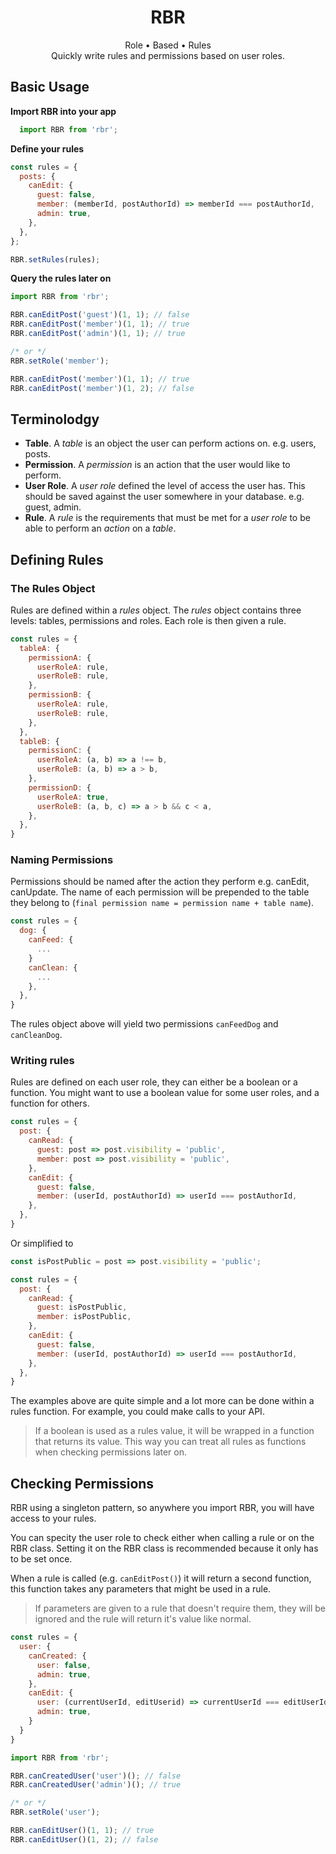 <h1 style="text-align: center">RBR</h1>
<p style="text-align: center">Role • Based • Rules<br>
Quickly write rules and permissions based on user roles.</p>

## Basic Usage

**Import RBR into your app**
```javascript
  import RBR from 'rbr';
```

**Define your rules**
```javascript
const rules = {
  posts: {
    canEdit: {
      guest: false,
      member: (memberId, postAuthorId) => memberId === postAuthorId,
      admin: true,
    },
  },
};

RBR.setRules(rules);
```

**Query the rules later on**
```javascript
import RBR from 'rbr';

RBR.canEditPost('guest')(1, 1); // false
RBR.canEditPost('member')(1, 1); // true
RBR.canEditPost('admin')(1, 1); // true

/* or */
RBR.setRole('member');

RBR.canEditPost('member')(1, 1); // true
RBR.canEditPost('member')(1, 2); // false
```

## Terminolodgy
- **Table**. A *table* is an object the user can perform actions on. e.g. users, posts.
- **Permission**. A *permission* is an action that the user would like to perform.
- **User Role**. A *user role* defined the level of access the user has. This should be saved against the user somewhere in your database. e.g. guest, admin.
- **Rule**. A *rule* is the requirements that must be met for a *user role* to be able to perform an *action* on a *table*.

## Defining Rules

### The Rules Object
Rules are defined within a *rules* object. The *rules* object contains three levels: tables, permissions and roles. Each role is then given a rule.

```javascript
const rules = {
  tableA: {
    permissionA: {
      userRoleA: rule,
      userRoleB: rule,
    },
    permissionB: {
      userRoleA: rule,
      userRoleB: rule,
    },
  },
  tableB: {
    permissionC: {
      userRoleA: (a, b) => a !== b,
      userRoleB: (a, b) => a > b,
    },
    permissionD: {
      userRoleA: true,
      userRoleB: (a, b, c) => a > b && c < a,
    },
  },
}
```


### Naming Permissions
Permissions should be named after the action they perform e.g. canEdit, canUpdate. The name of each permission will be prepended to the table they belong to (`final permission name = permission name + table name`).

```javascript
const rules = {
  dog: {
    canFeed: {
      ...
    }
    canClean: {
      ...
    },
  },
}
```
The rules object above will yield two permissions `canFeedDog` and `canCleanDog`.


### Writing rules
Rules are defined on each user role, they can either be a boolean or a function. You might want to use a boolean value for some user roles, and a function for others.

```javascript
const rules = {
  post: {
    canRead: {
      guest: post => post.visibility = 'public',
      member: post => post.visibility = 'public',
    },
    canEdit: {
      guest: false,
      member: (userId, postAuthorId) => userId === postAuthorId,
    },
  },
}
```
Or simplified to

```javascript
const isPostPublic = post => post.visibility = 'public';

const rules = {
  post: {
    canRead: {
      guest: isPostPublic,
      member: isPostPublic,
    },
    canEdit: {
      guest: false,
      member: (userId, postAuthorId) => userId === postAuthorId,
    },
  },
}
```

The examples above are quite simple and a lot more can be done within a rules function. For example, you could make calls to your API.

> If a boolean is used as a rules value, it will be wrapped in a function that returns its value. This way you can treat all rules as functions when checking permissions later on.

## Checking Permissions
RBR using a singleton pattern, so anywhere you import RBR, you will have access to your rules.

You can specity the user role to check either when calling a rule or on the RBR class. Setting it on the RBR class is recommended because it only has to be set once.

When a rule is called (e.g. `canEditPost()`) it will return a second function, this function takes any parameters that might be used in a rule.

>If parameters are given to a rule that doesn't require them, they will be ignored and the rule will return it's value like normal.

```javascript
const rules = {
  user: {
    canCreated: {
      user: false,
      admin: true,
    },
    canEdit: {
      user: (currentUserId, editUserid) => currentUserId === editUserId,
      admin: true,
    }
  }
}
```

```javascript
import RBR from 'rbr';

RBR.canCreatedUser('user')(); // false
RBR.canCreatedUser('admin')(); // true

/* or */
RBR.setRole('user');

RBR.canEditUser()(1, 1); // true
RBR.canEditUser()(1, 2); // false
```
